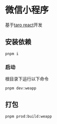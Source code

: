 # 微信小程序

基于[taro react](https://taro-docs.jd.com/docs/)开发

## 安装依赖

```shell
pnpm i
```

### 启动

根目录下运行以下命令

```shell
pnpm dev:weapp
```

## 打包

```shell
pnpm prod:build:weapp
```
